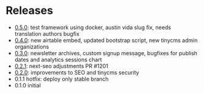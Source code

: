 # Releases

- [0.5.0](https://github.com/news-catalyst/next-tinynewsdemo/issues/1220): test framework using docker, austin vida slug fix, needs translation authors bugfix
- [0.4.0](https://github.com/news-catalyst/next-tinynewsdemo/issues/1214): new airtable embed, updated bootstrap script, new tinycms admin organizations
- [0.3.0](https://github.com/news-catalyst/next-tinynewsdemo/issues/1204): newsletter archives, custom signup message, bugfixes for publish dates and analytics sessions chart
- [0.2.1](https://github.com/news-catalyst/next-tinynewsdemo/issues/1209): next-seo adjustments PR #1201
- [0.2.0](https://github.com/news-catalyst/next-tinynewsdemo/issues/1187): improvements to SEO and tinycms security
- 0.1.1 hotfix: deploy only stable branch
- 0.1.0 initial
